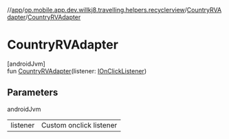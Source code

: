 //[app](../../../index.md)/[op.mobile.app.dev.willkj8.travelling.helpers.recyclerview](../index.md)/[CountryRVAdapter](index.md)/[CountryRVAdapter](-country-r-v-adapter.md)

# CountryRVAdapter

[androidJvm]\
fun [CountryRVAdapter](-country-r-v-adapter.md)(listener: [IOnClickListener](../../op.mobile.app.dev.willkj8.travelling.helpers/-i-on-click-listener/index.md))

## Parameters

androidJvm

| | |
|---|---|
| listener | Custom onclick listener |
